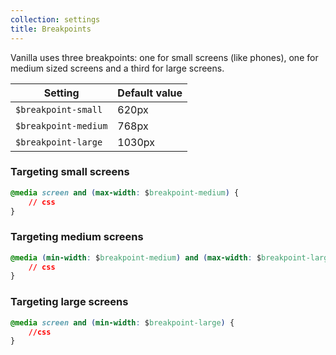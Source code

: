 ```yaml
---
collection: settings
title: Breakpoints
---
```


Vanilla uses three breakpoints: one for small screens (like phones), one for medium sized screens and a third for large screens.

Setting  | Default value
 ------------- | -------------
`$breakpoint-small`   | 620px
`$breakpoint-medium`   | 768px
`$breakpoint-large`   | 1030px

### Targeting small screens

```css
@media screen and (max-width: $breakpoint-medium) {
    // css
}
```

### Targeting medium screens

```css
@media (min-width: $breakpoint-medium) and (max-width: $breakpoint-large) {
    // css
}
```

### Targeting large screens

```css
@media screen and (min-width: $breakpoint-large) {
    //css
}
```

